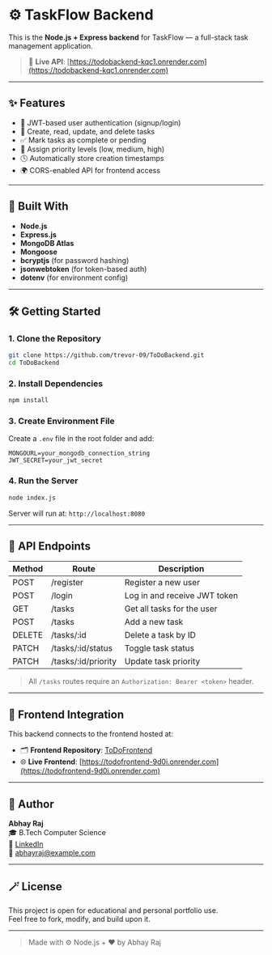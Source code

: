 # ⚙️ TaskFlow Backend

This is the **Node.js + Express backend** for TaskFlow — a full-stack task management application.

> 🔗 **Live API**: [https://todobackend-kqc1.onrender.com](https://todobackend-kqc1.onrender.com)

---

## ✨ Features

- 🔐 JWT-based user authentication (signup/login)
- 📝 Create, read, update, and delete tasks
- ✅ Mark tasks as complete or pending
- 🎯 Assign priority levels (low, medium, high)
- 🕓 Automatically store creation timestamps
- 🌍 CORS-enabled API for frontend access

---

## 🧱 Built With

- **Node.js**
- **Express.js**
- **MongoDB Atlas**
- **Mongoose**
- **bcryptjs** (for password hashing)
- **jsonwebtoken** (for token-based auth)
- **dotenv** (for environment config)

---

## 🛠️ Getting Started

### 1. Clone the Repository

```bash
git clone https://github.com/trevor-09/ToDoBackend.git
cd ToDoBackend
```

### 2. Install Dependencies

```bash
npm install
```

### 3. Create Environment File

Create a `.env` file in the root folder and add:

```env
MONGOURL=your_mongodb_connection_string
JWT_SECRET=your_jwt_secret
```

### 4. Run the Server

```bash
node index.js
```

Server will run at: `http://localhost:8080`

---

## 📌 API Endpoints

| Method | Route                | Description                  |
|--------|----------------------|------------------------------|
| POST   | /register            | Register a new user          |
| POST   | /login               | Log in and receive JWT token |
| GET    | /tasks               | Get all tasks for the user   |
| POST   | /tasks               | Add a new task               |
| DELETE | /tasks/:id           | Delete a task by ID          |
| PATCH  | /tasks/:id/status    | Toggle task status           |
| PATCH  | /tasks/:id/priority  | Update task priority         |

> All `/tasks` routes require an `Authorization: Bearer <token>` header.

---

## 🔗 Frontend Integration

This backend connects to the frontend hosted at:

- 🗂️ **Frontend Repository**: [ToDoFrontend](https://github.com/trevor-09/ToDoFrontend)  
- 🌐 **Live Frontend**: [https://todofrontend-9d0i.onrender.com](https://todofrontend-9d0i.onrender.com)

---

## 👤 Author

**Abhay Raj**  
🎓 B.Tech Computer Science  
🔗 [LinkedIn](https://linkedin.com/in/your-profile)  
📧 [abhayraj@example.com](mailto:abhayraj@example.com)

---

## 🪄 License

This project is open for educational and personal portfolio use.  
Feel free to fork, modify, and build upon it.

---

> Made with ⚙️ Node.js + ❤️ by Abhay Raj
